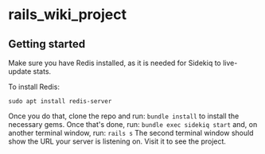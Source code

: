 # rails_wiki_project

## Getting started

Make sure you have Redis installed, as it is needed for Sidekiq to live-update stats.

To install Redis:
```
sudo apt install redis-server
```

Once you do that, clone the repo and run:
```bundle install```
to install the necessary gems. Once that's done, run:
```bundle exec sidekiq start```
and, on another terminal window, run:
```rails s```
The second terminal window should show the URL your server is listening on. Visit it to see the project.



